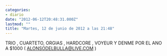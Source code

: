 ```yaml
---
categories:
- diario
date: "2012-06-12T20:48:31.000Z"
lastmod: ""
title: "Martes, 12 de junio de 2012 a las 21:48"
---
```


TRIO , CUARTETO, ORGIAS , HARDCORE , VOYEUR  Y DENME POR EL ANO A $1000 ( ALONSODELBULLA@LIVE.COM )